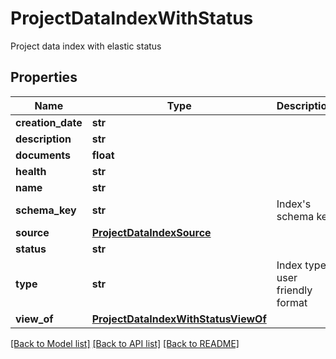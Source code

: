 # ProjectDataIndexWithStatus

Project data index with elastic status
## Properties
Name | Type | Description | Notes
------------ | ------------- | ------------- | -------------
**creation_date** | **str** |  | 
**description** | **str** |  | 
**documents** | **float** |  | 
**health** | **str** |  | 
**name** | **str** |  | 
**schema_key** | **str** | Index&#39;s schema key | [optional] 
**source** | [**ProjectDataIndexSource**](ProjectDataIndexSource.md) |  | 
**status** | **str** |  | 
**type** | **str** | Index type, user friendly format | 
**view_of** | [**ProjectDataIndexWithStatusViewOf**](ProjectDataIndexWithStatusViewOf.md) |  | [optional] 

[[Back to Model list]](../README.md#documentation-for-models) [[Back to API list]](../README.md#documentation-for-api-endpoints) [[Back to README]](../README.md)


